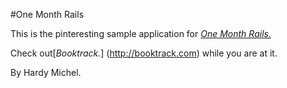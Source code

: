 #One Month Rails

This is the pinteresting sample application for
[*One Month Rails.*](http://onemonthrails.com)

Check out[*Booktrack.*] (http://booktrack.com) while you are at it.

By Hardy Michel.
